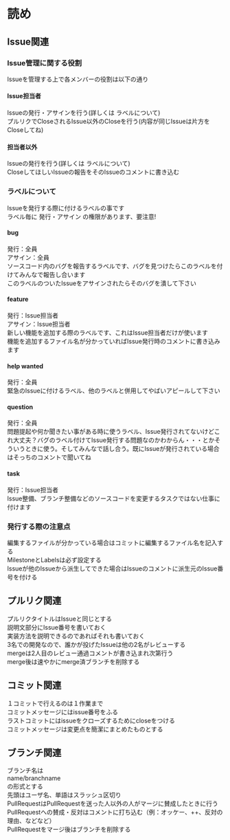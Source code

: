 # 読め  

Issue関連  
----------------------  

### Issue管理に関する役割  
Issueを管理する上で各メンバーの役割は以下の通り  

#### Issue担当者  

Issueの発行・アサインを行う(詳しくは ラベルについて)  
プルリクでCloseされるIssue以外のCloseを行う(内容が同じIssueは片方をCloseしてね)  

#### 担当者以外  

Issueの発行を行う(詳しくは ラベルについて)  
CloseしてほしいIssueの報告をそのIssueのコメントに書き込む  

### ラベルについて  

Issueを発行する際に付けるラベルの事です  
ラベル毎に 発行・アサイン の権限があります、要注意!  

#### bug  

発行：全員  
アサイン：全員  
ソースコード内のバグを報告するラベルです、バグを見つけたらこのラベルを付けてみんなで報告し合います  
このラベルのついたIssueをアサインされたらそのバグを潰して下さい  

#### feature

発行：Issue担当者  
アサイン：Issue担当者  
新しい機能を追加する際のラベルです、これはIssue担当者だけが使います  
機能を追加するファイル名が分かっていればIssue発行時のコメントに書き込みます  

#### help wanted  

発行：全員  
緊急のIssueに付けるラベル、他のラベルと併用してやばいアピールして下さい  

#### question  

発行：全員  
問題提起や何か聞きたい事がある時に使うラベル、Issue発行されてないけどこれ大丈夫？バグのラベル付けてIssue発行する問題なのかわからん・・・とかそういうときに使う。そしてみんなで話し合う。既にIssueが発行されている場合はそっちのコメントで聞いてね  

#### task  

発行：Issue担当者  
Issue整備、ブランチ整備などのソースコードを変更するタスクではない仕事に付けます  


### 発行する際の注意点  
編集するファイルが分かっている場合はコミットに編集するファイル名を記入する  
MilestoneとLabelsは必ず設定する  
Issueが他のIssueから派生してできた場合はIssueのコメントに派生元のIssue番号を付ける  

  
プルリク関連  
-----------------------
プルリクタイトルはIssueと同じとする    
説明文部分にIssue番号を書いておく  
実装方法を説明できるのであればそれも書いておく  
3名での開発なので、誰かが投げたIssueは他の2名がレビューする  
mergeは2人目のレビュー通過コメントが書き込まれ次第行う  
merge後は速やかにmerge済ブランチを削除する    
  
コミット関連  
------------------------  
１コミットで行えるのは１作業まで  
コミットメッセージにはissue番号をふる  
ラストコミットにはissueをクローズするためにcloseをつける  
コミットメッセージは変更点を簡潔にまとめたものとする  

ブランチ関連  
--------------------------
ブランチ名は  
name/branchname  
の形式とする  
先頭はユーザ名、単語はスラッシュ区切り  
PullRequestはPullRequestを送った人以外の人がマージに賛成したときに行う  
PullRequestへの賛成・反対はコメントに打ち込む（例：オッケー、++、反対の理由、などなど）  
PullRequestをマージ後はブランチを削除する  
